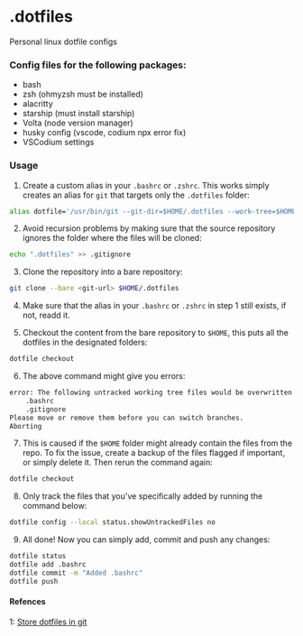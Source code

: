 # .dotfiles
Personal linux dotfile configs

### Config files for the following packages:

- bash
- zsh (ohmyzsh must be installed)
- alacritty
- starship (must install starship)
- Volta (node version manager)
- husky config (vscode, codium npx error fix)
- VSCodium settings

### Usage

1. Create a custom alias in your `.bashrc` or `.zshrc`. This works simply creates an alias for `git` that targets only the `.dotfiles` folder:
```bash
alias dotfile='/usr/bin/git --git-dir=$HOME/.dotfiles --work-tree=$HOME'
```

2. Avoid recursion problems by making sure that the source repository ignores the folder where the files will be cloned:
```bash
echo ".dotfiles" >> .gitignore
```

3. Clone the repository into a bare repository:
```bash
git clone --bare <git-url> $HOME/.dotfiles
```

4. Make sure that the alias in your `.bashrc` or `.zshrc` in step 1 still exists, if not, readd it.

5. Checkout the content from the bare repository to `$HOME`, this puts all the dotfiles in the designated folders:
```bash
dotfile checkout
```

6. The above command might give you errors:
```bash
error: The following untracked working tree files would be overwritten by checkout:
    .bashrc
    .gitignore
Please move or remove them before you can switch branches.
Aborting
```

7. This is caused if the `$HOME` folder might already contain the files from the repo. To fix the issue, create a backup of the files flagged if important, or simply delete it. Then rerun the command again:
```bash
dotfile checkout
```

8. Only track the files that you've specifically added by running the command below:
```bash
dotfile config --local status.showUntrackedFiles no
```

9. All done! Now you can simply add, commit and push any changes:
```bash
dotfile status
dotfile add .bashrc
dotfile commit -m "Added .bashrc"
dotfile push
```

#### Refences
1: [Store dotfiles in git](https://www.atlassian.com/git/tutorials/dotfiles)
